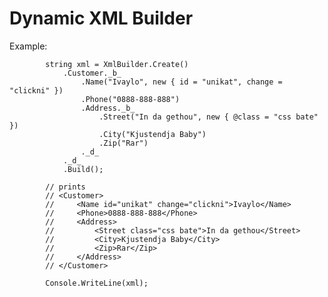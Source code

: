 Dynamic XML Builder
===================

Example:

            string xml = XmlBuilder.Create()
                .Customer._b_
                    .Name("Ivaylo", new { id = "unikat", change = "clickni" })
                    .Phone("0888-888-888")
                    .Address._b_
                        .Street("In da gethou", new { @class = "css bate" })
                        .City("Kjustendja Baby")
                        .Zip("Rar")
                    ._d_
                ._d_
                .Build();

            // prints
            // <Customer>
            //     <Name id="unikat" change="clickni">Ivaylo</Name>
            //     <Phone>0888-888-888</Phone>
            //     <Address>
            //         <Street class="css bate">In da gethou</Street>
            //         <City>Kjustendja Baby</City>
            //         <Zip>Rar</Zip>
            //     </Address>
            // </Customer>

            Console.WriteLine(xml);
